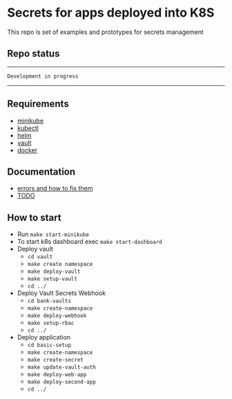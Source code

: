 # Secrets for apps deployed into K8S

This repo is set of examples and prototypes for secrets management

## Repo status

---
    Development in progress
---

## Requirements

- [minikube](https://minikube.sigs.k8s.io/docs/start/)
- [kubectl](https://kubernetes.io/docs/tasks/tools/install-kubectl/)
- [helm](https://helm.sh/docs/intro/install/)
- [vault](https://vaultproject.io)
- [docker](https://docs.docker.com/get-docker/)

## Documentation

* [errors and how to fix them](docs/errors.md)
* [TODO](TODO.md)

## How to start

- Run `make start-minikube`
- To start k8s dashboard exec `make start-dashboard`
- Deploy vault
  - `cd vault`
  - `make create namespace`
  - `make deploy-vault`
  - `make setup-vault`
  - `cd ../`
- Deploy Vault Secrets Webhook
  - `cd bank-vaults`
  - `make create-namespace`
  - `make deploy-webhook`
  - `make setup-rbac`
  - `cd ../`
- Deploy application
  - `cd basic-setup`
  - `make create-namespace`
  - `make create-secret`
  - `make update-vault-auth`
  - `make deploy-web-app`
  - `make deploy-second-app`
  - `cd ../`
